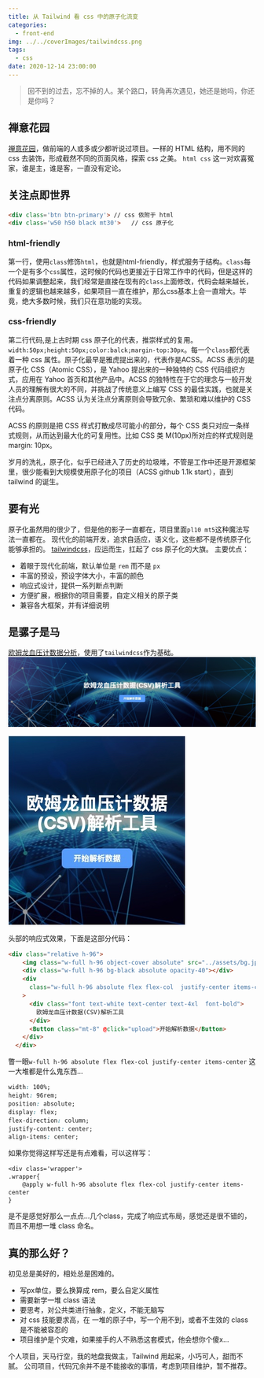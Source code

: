 ```yaml
---
title: 从 Tailwind 看 css 中的原子化流变
categories:
  - front-end
img: ../../coverImages/tailwindcss.png
tags:
  - css
date: 2020-12-14 23:00:00
---
```


> 回不到的过去，忘不掉的人。某个路口，转角再次遇见，她还是她吗，你还是你吗？

## 禅意花园
[禅意花园](http://www.csszengarden.com/tr/zh-cn/)，做前端的人或多或少都听说过项目。一样的 HTML 结构，用不同的 css 去装饰，形成截然不同的页面风格，探索 css 之美。
`html css` 这一对欢喜冤家，谁是主，谁是客，一直没有定论。

## 关注点即世界

```html
<div class='btn btn-primary'> // css 依附于 html
<div class='w50 h50 black mt30'>   // css 原子化
```
### html-friendly
第一行，使用`class`修饰`html`，也就是html-friendly，样式服务于结构。`class`每一个是有多个`css`属性，这时候的代码也更接近于日常工作中的代码，但是这样的代码如果调整起来，我们经常是直接在现有的`class`上面修改，代码会越来越长，重复的逻辑也越来越多，如果项目一直在维护，那么css基本上会一直增大。毕竟，绝大多数时候，我们只在意功能的实现。

### css-friendly
第二行代码,是上古时期 css 原子化的代表，推崇样式的复用。`width:50px;height:50px;color:balck;margin-top:30px`。每一个`class`都代表着一种 css 属性。原子化最早是雅虎提出来的，代表作是ACSS。ACSS 表示的是原子化 CSS（Atomic CSS），是 Yahoo 提出来的一种独特的 CSS 代码组织方式，应用在 Yahoo 首页和其他产品中。ACSS 的独特性在于它的理念与一般开发人员的理解有很大的不同，并挑战了传统意义上编写 CSS 的最佳实践，也就是关注点分离原则。ACSS 认为关注点分离原则会导致冗余、繁琐和难以维护的 CSS 代码。

ACSS 的原则是把 CSS 样式打散成尽可能小的部分，每个 CSS 类只对应一条样式规则，从而达到最大化的可复用性。比如 CSS 类 M(10px)所对应的样式规则是 margin: 10px。

岁月的洗礼，原子化，似乎已经进入了历史的垃圾堆，不管是工作中还是开源框架里，很少能看到大规模使用原子化的项目（ACSS github 1.1k start），直到 tailwind 的诞生。

## 要有光
原子化虽然用的很少了，但是他的影子一直都在，项目里面`pl10 mt5`这种魔法写法一直都在。
现代化的前端开发，追求自适应，语义化，这些都不是传统原子化能够承担的。
[tailwindcss](https://tailwindcss.com/)，应运而生，扛起了 css 原子化的大旗。
主要优点：
* 着眼于现代化前端，默认单位是 `rem` 而不是 `px`
* 丰富的预设，预设字体大小，丰富的颜色
* 响应式设计，提供一系列断点判断
* 方便扩展，根据你的项目需要，自定义相关的原子类
* 兼容各大框架，并有详细说明

## 是骡子是马
[欧姆龙血压计数据分析](https://github.com/Yaob1990/OMRON_Blood_Pressure_Analyse)，使用了`tailwindcss`作为基础。
![pc](/images/16079566659385.jpg)

![mobile](/images/16079566841086.jpg)

头部的响应式效果，下面是这部分代码：

```html
<div class="relative h-96">
    <img class="w-full h-96 object-cover absolute" src="../assets/bg.jpg" />
    <div class="w-full h-96 bg-black absolute opacity-40"></div>
    <div
      class="w-full h-96 absolute flex flex-col  justify-center items-center"
    >
      <div class="font text-white text-center text-4xl  font-bold">
        欧姆龙血压计数据(CSV)解析工具
      </div>
      <Button class="mt-8" @click="upload">开始解析数据</Button>
    </div>
  </div>
```

瞥一眼`w-full h-96 absolute flex flex-col justify-center items-center` 这一大堆都是什么鬼东西...
```css
width: 100%;
height: 96rem;
position: absolute;
display: flex;
flex-direction: column;
justify-content: center;
align-items: center;
```
如果你觉得这样写还是有点难看，可以这样写：
```
<div class='wrapper'>
.wrapper{
    @apply w-full h-96 absolute flex flex-col justify-center items-center
}
```
是不是感觉好那么一点点...几个class，完成了响应式布局，感觉还是很不错的，而且不用想一堆 class 命名。

## 真的那么好？
初见总是美好的，相处总是困难的。

* 写px单位，要么换算成 rem，要么自定义属性
* 需要新学一堆 class 语法
* 要思考，对公共类进行抽象，定义，不能无脑写
* 对 css 技能要求高，在 一堆的原子中，写一个用不到，或者不生效的 class 是不能被容忍的
* 项目维护是个灾难，如果接手的人不熟悉这套模式，他会想你个傻x...

个人项目，天马行空，我的地盘我做主，Tailwind 用起来，小巧可人，甜而不腻。
公司项目，代码冗余并不是不能接收的事情，考虑到项目维护，暂不推荐。

